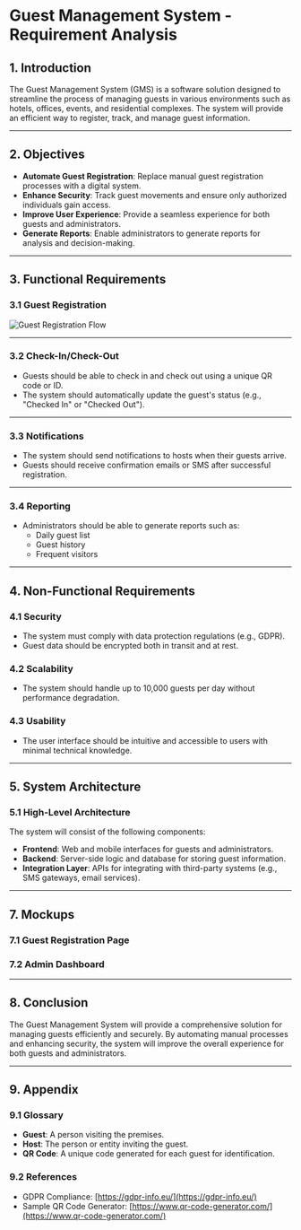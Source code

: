 # Guest Management System - Requirement Analysis

## 1. Introduction
The Guest Management System (GMS) is a software solution designed to streamline the process of managing guests in various environments such as hotels, offices, events, and residential complexes. The system will provide an efficient way to register, track, and manage guest information.

---

## 2. Objectives
- **Automate Guest Registration**: Replace manual guest registration processes with a digital system.
- **Enhance Security**: Track guest movements and ensure only authorized individuals gain access.
- **Improve User Experience**: Provide a seamless experience for both guests and administrators.
- **Generate Reports**: Enable administrators to generate reports for analysis and decision-making.
---

## 3. Functional Requirements

### 3.1 Guest Registration
![Guest Registration Flow](https://drive.google.com/file/d/1azaXeXosT8jLbowNsAQvSnnMrjBnQXOz/view?usp=sharing)

---
### 3.2 Check-In/Check-Out
- Guests should be able to check in and check out using a unique QR code or ID.
- The system should automatically update the guest's status (e.g., "Checked In" or "Checked Out").

---

### 3.3 Notifications
- The system should send notifications to hosts when their guests arrive.
- Guests should receive confirmation emails or SMS after successful registration.

---

### 3.4 Reporting
- Administrators should be able to generate reports such as:
  - Daily guest list
  - Guest history
  - Frequent visitors


---

## 4. Non-Functional Requirements

### 4.1 Security
- The system must comply with data protection regulations (e.g., GDPR).
- Guest data should be encrypted both in transit and at rest.

### 4.2 Scalability
- The system should handle up to 10,000 guests per day without performance degradation.

### 4.3 Usability
- The user interface should be intuitive and accessible to users with minimal technical knowledge.

---

## 5. System Architecture

### 5.1 High-Level Architecture
The system will consist of the following components:
- **Frontend**: Web and mobile interfaces for guests and administrators.
- **Backend**: Server-side logic and database for storing guest information.
- **Integration Layer**: APIs for integrating with third-party systems (e.g., SMS gateways, email services).


---

## 7. Mockups

### 7.1 Guest Registration Page

### 7.2 Admin Dashboard

---

## 8. Conclusion
The Guest Management System will provide a comprehensive solution for managing guests efficiently and securely. By automating manual processes and enhancing security, the system will improve the overall experience for both guests and administrators.

---

## 9. Appendix

### 9.1 Glossary
- **Guest**: A person visiting the premises.
- **Host**: The person or entity inviting the guest.
- **QR Code**: A unique code generated for each guest for identification.

### 9.2 References
- GDPR Compliance: [https://gdpr-info.eu/](https://gdpr-info.eu/)
- Sample QR Code Generator: [https://www.qr-code-generator.com/](https://www.qr-code-generator.com/)
